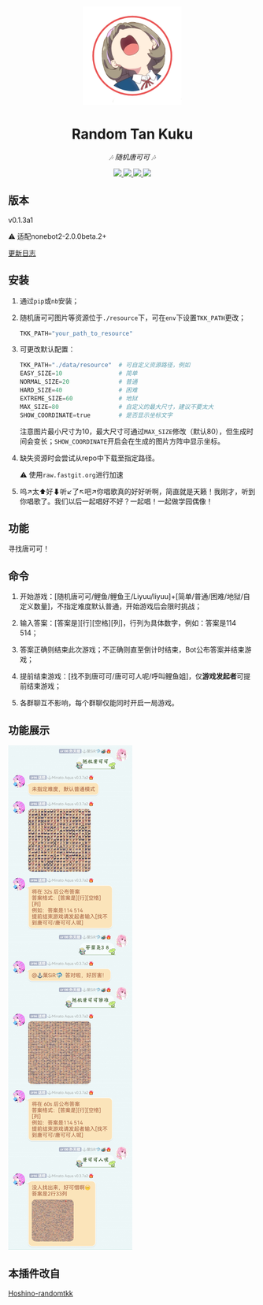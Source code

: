 <div align="center">
    <img width="200" src="tkk_logo.png" alt="logo"></br>

# Random Tan Kuku

<!-- prettier-ignore-start -->
<!-- markdownlint-disable-next-line MD036 -->
_🎶 随机唐可可 🎶_
<!-- prettier-ignore-end -->

</div>
<p align="center">
  
  <a href="https://github.com/MinatoAquaCrews/nonebot_plugin_randomtkk/blob/main/LICENSE">
    <img src="https://img.shields.io/github/license/MinatoAquaCrews/nonebot_plugin_randomtkk?color=blue">
  </a>

  <a href="https://github.com/nonebot/nonebot2">
    <img src="https://img.shields.io/badge/nonebot2-2.0.0beta.2+-green">
  </a>

  <a href="https://github.com/MinatoAquaCrews/nonebot_plugin_randomtkk/releases/tag/v0.1.3a1">
    <img src="https://img.shields.io/github/v/release/MinatoAquaCrews/nonebot_plugin_randomtkk?color=orange">
  </a>

  <a href="https://www.codefactor.io/repository/github/MinatoAquaCrews/nonebot_plugin_randomtkk">
    <img src="https://img.shields.io/codefactor/grade/github/MinatoAquaCrews/nonebot_plugin_randomtkk/main?color=red">
  </a>
  
</p>

</p>

## 版本

v0.1.3a1

⚠ 适配nonebot2-2.0.0beta.2+

[更新日志](https://github.com/MinatoAquaCrews/nonebot_plugin_randomtkk/releases/tag/v0.1.3a1)

## 安装

1. 通过`pip`或`nb`安装；

2. 随机唐可可图片等资源位于`./resource`下，可在`env`下设置`TKK_PATH`更改；

    ```python
    TKK_PATH="your_path_to_resource"
    ```

3. 可更改默认配置：

    ```python
    TKK_PATH="./data/resource"  # 可自定义资源路径，例如
    EASY_SIZE=10                # 简单
    NORMAL_SIZE=20              # 普通
    HARD_SIZE=40                # 困难
    EXTREME_SIZE=60             # 地狱
    MAX_SIZE=80                 # 自定义的最大尺寸，建议不要太大
    SHOW_COORDINATE=true        # 是否显示坐标文字
    ```

    注意图片最小尺寸为10，最大尺寸可通过`MAX_SIZE`修改（默认80），但生成时间会变长；`SHOW_COORDINATE`开启会在生成的图片方阵中显示坐标。
    
4. 缺失资源时会尝试从repo中下载至指定路径。

    ⚠ 使用`raw.fastgit.org`进行加速

5. 呜↗太⬆好⬇听↙了↖吧↗你唱歌真的好好听啊，简直就是天籁！我刚才，听到你唱歌了。我们以后一起唱好不好？一起唱！一起做学园偶像！

## 功能

寻找唐可可！

## 命令

1. 开始游戏：[随机唐可可/鲤鱼/鲤鱼王/Liyuu/liyuu]+[简单/普通/困难/地狱/自定义数量]，不指定难度默认普通，开始游戏后会限时挑战；

2. 输入答案：[答案是][行][空格][列]，行列为具体数字，例如：答案是114 514；

3. 答案正确则结束此次游戏；不正确则直至倒计时结束，Bot公布答案并结束游戏；

4. 提前结束游戏：[找不到唐可可/唐可可人呢/呼叫鲤鱼姐]，仅**游戏发起者**可提前结束游戏；

5. 各群聊互不影响，每个群聊仅能同时开启一局游戏。

## 功能展示

![tkk_display](tkk_display.jpg)

## 本插件改自

[Hoshino-randomtkk](https://github.com/kosakarin/hoshino_big_cockroach)
